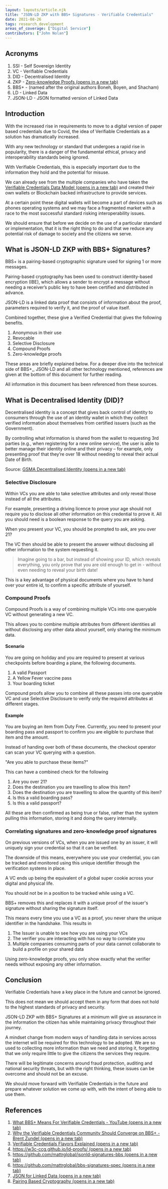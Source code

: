 ```yaml
---
layout: layouts/article.njk
title: "JSON-LD ZKP with BBS+ Signatures - Verifiable Credentials"
date: 2021-08-26
tags: research_development
areas_of_coverage: ["Digital Service"]
contributors: ["John Nolan"]
---
```


## Acronyms

1. SSI - Self Sovereign Identity
2. VC - Verifiable Credentials
3. DID - Decentralised Identity
4. ZKP - [Zero-knowledge Proofs (opens in a new tab)](https://en.wikipedia.org/wiki/Zero-knowledge_proof)
5. BBS+ - (named after the original authors Boneh, Boyen, and Shacham)
6. LD - Linked Data
7. JSON-LD - JSON formatted version of Linked Data

## Introduction

With the increased rise in requirements to move to a digital version of paper based credentials due to Covid, the idea of Verifiable Credentials as a solution has dramatically increased.

With any new technology or standard that undergoes a rapid rise in popularity, there is a danger of the fundamental ethical, privacy and interoperability standards being ignored.

With Verifiable Credentials, this is especially important due to the information they hold and the potential for misuse.

We can already see from the multiple companies who have taken the [Verifiable Credentials Data Model (opens in a new tab)](https://www.w3.org/TR/vc-data-model/) and created their own wallets or Blockchain backed infrastructure to provide services.

At a certain point these digital wallets will become a part of devices such as phones operating systems and we may face a fragmented market with a race to the most successful standard risking interoperability issues.

We should ensure that before we decide on the use of a particular standard or implementation, that it is the right thing to do and that we reduce any potential risk of damage to society and the citizens we serve.

## What is JSON-LD ZKP with BBS+ Signatures?

BBS+ is a pairing-based cryptographic signature used for signing 1 or more messages.

Pairing-based cryptography has been used to construct identity-based encryption (IBE), which allows a sender to encrypt a message without needing a receiver’s public key to have been certified and distributed in advance.

JSON-LD is a linked data proof that consists of information about the proof, parameters required to verify it, and the proof of value itself.

Combined together, these give a Verified Credential that gives the following benefits.

1. Anonymous in their use
2. Revocable
3. Selective Disclosure
4. Compound Proofs
5. Zero-knowledge proofs

These areas are briefly explained below. For a deeper dive into the technical side of BBS+,, JSON-LD and all other technology mentioned, references are given at the bottom of this document for further reading.

All information in this document has been referenced from these sources.

## What is Decentralised Identity (DID)?

Decentralised identity is a concept that gives back control of identity to consumers through the use of an identity wallet in which they collect verified information about themselves from certified issuers (such as the Government).

By controlling what information is shared from the wallet to requesting 3rd parties (e.g., when registering for a new online service), the user is able to better manage their identity online and their privacy – for example, only presenting proof that they’re over 18 without needing to reveal their actual Date of Birth.

Source: [GSMA Decentralised Identity (opens in a new tab)](https://www.gsma.com/identity/decentralised-identity)

### Selective Disclosure

Within VCs you are able to take selective attributes and only reveal those instead of all the attributes.

For example, presenting a driving licence to prove your age should not require you to disclose all other information on this credential to prove it. All you should need is a boolean response to the query you are asking.

When you present your VC, you should be prompted to ask, are you over 21?

The VC then should be able to present the answer without disclosing all other information to the system requesting it.

> Imagine going to a bar, but instead of showing your ID, which reveals everything, you only prove that you are old enough to get in - without even needing to reveal your birth date!

This is a key advantage of physical documents where you have to hand over your entire id, to confirm a specific attribute of yourself.

### Compound Proofs

Compound Proofs is a way of combining multiple VCs into one queryable VC without generating a new VC.

This allows you to combine multiple attributes from different identities all without disclosing any other data about yourself, only sharing the minimum data.

#### Scenario

You are going on holiday and you are required to present at various checkpoints before boarding a plane, the following documents.

1. A valid Passport
2. A Yellow Fever vaccine pass
3. Your boarding ticket

Compound proofs allow you to combine all these passes into one queryable VC and use Selective Disclosure to verify only the required attributes at different stages.

#### Example

You are buying an item from Duty Free. Currently, you need to present your boarding pass and passport to confirm you are eligible to purchase that item and the amount.

Instead of handing over both of these documents, the checkout operator can scan your VC querying with a question.

"Are you able to purchase these items?"

This can have a combined check for the following

1. Are you over 21?
2. Does the destination you are travelling to allow this item?
3. Does the destination you are travelling to allow the quantity of this item?
4. Is this a valid boarding pass?
5. Is this a valid passport?

All these are then confirmed as being true or false, rather than the system pulling this information, storing it and doing the query internally.

### Correlating signatures and zero-knowledge proof signatures

On previous versions of VCs, when you are issued one by an issuer, it will uniquely sign your credential so that it can be verified.

The downside of this means, everywhere you use your credential, you can be tracked and monitored using this unique identifier through the verification systems in place.

A VC ends up being the equivalent of a global super cookie across your digital and physical life.

You should not be in a position to be tracked while using a VC.

BBS+ removes this and replaces it with a unique proof of the issuer's signature without sharing the signature itself.

This means every time you use a VC as a proof, you never share the unique identifier in the handshake. This results in

1. The Issuer is unable to see how you are using your VCs
2. The verifier you are interacting with has no way to correlate you
3. Multiple companies consuming parts of your data cannot collaborate to build a profile on your shared data

Using zero-knowledge proofs, you only show exactly what the verifier needs without exposing any other information.

## Conclusion

Verifiable Credentials have a key place in the future and cannot be ignored.

This does not mean we should accept them in any form that does not hold to the highest standards of privacy and security.

JSON-LD ZKP with BBS+ Signatures at a minimum will give us assurance in the information the citizen has while maintaining privacy throughout their journey.

A mindset change from modern ways of handling data in services across the internet will be required for this technology to be adopted. We are so used to collecting more information than we need and storing it, forgetting that we only require little to give the citizens the services they require.

There will be legitimate concerns around fraud protection, auditing and national security threats, but with the right thinking, these issues can be overcome and should not be an excuse.

We should move forward with Verifiable Credentials in the future and prepare whatever solution we come up with, with the intent of being able to use them.

## References

1. [What BBS+ Means For Verifiable Credentials - YouTube (opens in a new tab)](https://www.youtube.com/watch?v=dXlRIrrb9f4)
2. [Why the Verifiable Credentials Community Should Converge on BBS+ - Brent Zundel (opens in a new tab)](https://www.evernym.com/blog/bbs-verifiable-credentials/)
3. [Verifiable Credentials Flavors Explained (opens in a new tab)](https://www.lfph.io/wp-content/uploads/2021/02/Verifiable-Credentials-Flavors-Explained.pdf)
4. [https://w3c-ccg.github.io/ld-proofs/ (opens in a new tab)](https://w3c-ccg.github.io/ld-proofs/)
5. [https://github.com/mattrglobal/jsonld-signatures-bbs (opens in a new tab)](https://github.com/mattrglobal/jsonld-signatures-bbs)
6. [https://github.com/mattrglobal/bbs-signatures-spec (opens in a new tab)](https://github.com/mattrglobal/bbs-signatures-spec)
7. [JSON for Linked Data (opens in a new tab)](https://json-ld.org/)
8. [Pairing Based Cryptography (opens in a new tab)](https://doubleoctopus.com/security-wiki/encryption-and-cryptography/pairing-based-cryptography/)
